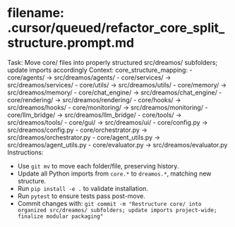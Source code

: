 # filename: .cursor/queued/refactor_core_split_structure.prompt.md
Task: Move core/ files into properly structured src/dreamos/ subfolders; update imports accordingly
Context:
  core_structure_mapping:
    - core/agents/ → src/dreamos/agents/
    - core/services/ → src/dreamos/services/
    - core/utils/ → src/dreamos/utils/
    - core/memory/ → src/dreamos/memory/
    - core/chat_engine/ → src/dreamos/chat_engine/
    - core/rendering/ → src/dreamos/rendering/
    - core/hooks/ → src/dreamos/hooks/
    - core/monitoring/ → src/dreamos/monitoring/
    - core/llm_bridge/ → src/dreamos/llm_bridge/
    - core/tools/ → src/dreamos/tools/
    - core/gui/ → src/dreamos/ui/
    - core/config.py → src/dreamos/config.py
    - core/orchestrator.py → src/dreamos/orchestrator.py
    - core/agent_utils.py → src/dreamos/agent_utils.py
    - core/evaluator.py → src/dreamos/evaluator.py
Instructions:
  - Use `git mv` to move each folder/file, preserving history.
  - Update all Python imports from `core.*` to `dreamos.*`, matching new structure.
  - Run `pip install -e .` to validate installation.
  - Run `pytest` to ensure tests pass post-move.
  - Commit changes with:
    `git commit -m "Restructure core/ into organized src/dreamos/ subfolders; update imports project-wide; finalize modular packaging"`
